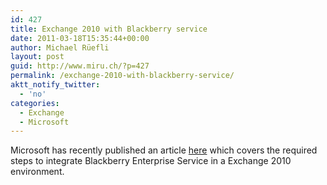 ```yaml
---
id: 427
title: Exchange 2010 with Blackberry service
date: 2011-03-18T15:35:44+00:00
author: Michael Rüefli
layout: post
guid: http://www.miru.ch/?p=427
permalink: /exchange-2010-with-blackberry-service/
aktt_notify_twitter:
  - 'no'
categories:
  - Exchange
  - Microsoft
---
```

Microsoft has recently published an article <a href="http://technet.microsoft.com/en-us/library/gg670940.aspx" target="_blank">here</a> which covers the required steps to integrate Blackberry Enterprise Service in a Exchange 2010 environment.